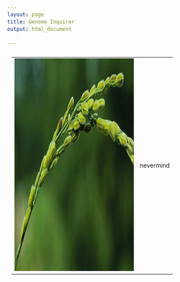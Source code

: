 ```yaml
---
layout: page
title: Genome Inquirer
output: html_document

---
```


<table style="padding:10px">
  <tr>
    <td> 
         <img src="../assets/climate_thumbnail.jpeg"  alt="1" width = 279px height = 496px ></td>
      
 <td>nevermind</td>
